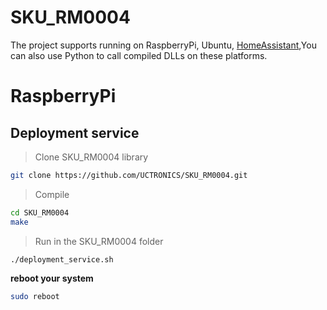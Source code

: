 # SKU_RM0004
The project supports running on RaspberryPi, Ubuntu, [HomeAssistant](https://github.com/UCTRONICS/UCTRONICS_RM0004_HA),You can also use Python to call compiled DLLs on these platforms.
# RaspberryPi

## Deployment service
>  Clone SKU_RM0004 library 
```bash
git clone https://github.com/UCTRONICS/SKU_RM0004.git
```
> Compile 
```bash
cd SKU_RM0004
make
```
> Run in the SKU_RM0004 folder
```bash
./deployment_service.sh   
```
**reboot your system**
```bash
sudo reboot
```






